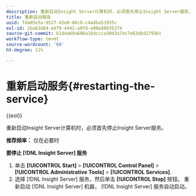 ```yaml
---
description: 重新启动Insight Server计算机时，必须首先停止Insight Server服务。
title: 重新启动服务
uuid: fda05e5a-9527-43e0-86c8-c4adba51955c
exl-id: 2ba63d84-edf9-4442-a0f8-e08e88935374
source-git-commit: b1dda69a606a16dccca30d2a74c7e63dbd27936c
workflow-type: tm+mt
source-wordcount: '60'
ht-degree: 11%

---
```


# 重新启动服务{#restarting-the-service}

{{eol}}

重新启动Insight Server计算机时，必须首先停止Insight Server服务。

**推荐频率：** 仅在必要时

**要停止 [!DNL Insight Server] 服务**

1. 单击 **[!UICONTROL Start]** > **[!UICONTROL Control Panel]** > **[!UICONTROL Administrative Tools]** > **[!UICONTROL Services]**.
1. 选择 [!DNL Insight Server] 服务，然后单击 **[!UICONTROL Stop]** 按钮。
重新启动 [!DNL Insight Server] 机器， [!DNL Insight Server] 服务自动启动。

